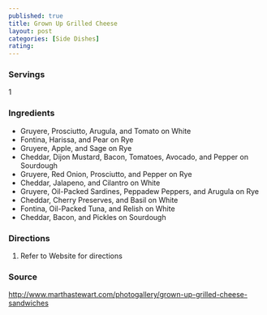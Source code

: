 ```yaml
---
published: true
title: Grown Up Grilled Cheese
layout: post
categories: [Side Dishes]
rating: 
---
```

### Servings
1

### Ingredients
- Gruyere, Prosciutto, Arugula, and Tomato on White
- Fontina, Harissa, and Pear on Rye
- Gruyere, Apple, and Sage on Rye
- Cheddar, Dijon Mustard, Bacon, Tomatoes, Avocado, and Pepper on Sourdough
- Gruyere, Red Onion, Prosciutto, and Pepper on Rye
- Cheddar, Jalapeno, and Cilantro on White
- Gruyere, Oil-Packed Sardines, Peppadew Peppers, and Arugula on Rye
- Cheddar, Cherry Preserves, and Basil on White
- Fontina, Oil-Packed Tuna, and Relish on White
- Cheddar, Bacon, and Pickles on Sourdough

### Directions
1. Refer to Website for directions

### Source
<a href="http://www.marthastewart.com/photogallery/grown-up-grilled-cheese-sandwiches" target="new">http://www.marthastewart.com/photogallery/grown-up-grilled-cheese-sandwiches</a>
